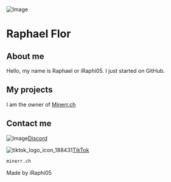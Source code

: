 ![Image](https://minerr.ch/storage/img/logo.png)

# Raphael Flor





## About me
Hello, my name is Raphael or iRaphi05. I just started on GitHub.



## My projects
I am the owner of [Minerr.ch](https://minerr.ch)


## Contact me

![Image](https://user-images.githubusercontent.com/108234941/175828924-78d5403e-5800-4ca3-8106-3337b395b450.png)[Discord](https://minerr.ch/discord)

![tiktok_logo_icon_188431](https://user-images.githubusercontent.com/108234941/175828947-4c723a2d-9d73-498f-a1af-25583f6c97b9.png)[TikTok](https://minerr.ch/tiktok)




```markdown
minerr.ch
```

Made by iRaphi05
